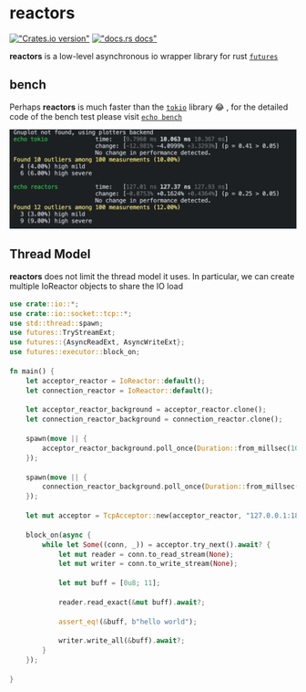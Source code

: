 # reactors

[!["Crates.io version"](https://img.shields.io/crates/v/reactors.svg)](https://crates.io/crates/reactors) [!["docs.rs docs"](https://img.shields.io/badge/docs-latest-blue.svg)](https://docs.rs/reactors)

**reactors** is a low-level asynchronous io wrapper library for rust [`futures`](https://docs.rs/futures/0.3.27/futures/)

## bench

Perhaps **reactors** is much faster than the [`tokio`](https://docs.rs/tokio/1.26.0/tokio/) library 😂 , for the detailed code of the bench test please visit [`echo bench`](benches/echo.rs)

![`bench`](./bench.png)

## Thread Model

**reactors** does not limit the thread model it uses. In particular, we can create multiple IoReactor objects to share the IO load

```rust
use crate::io::*;
use crate::io::socket::tcp::*;
use std::thread::spawn;
use futures::TryStreamExt;
use futures::{AsyncReadExt, AsyncWriteExt};
use futures::executor::block_on;

fn main() {
    let acceptor_reactor = IoReactor::default();
    let connection_reactor = IoReactor::default();

    let acceptor_reactor_background = acceptor_reactor.clone();
    let connection_reactor_background = connection_reactor.clone();

    spawn(move || {
        acceptor_reactor_background.poll_once(Duration::from_millsec(100)).unwrap();
    });

    spawn(move || {
        connection_reactor_background.poll_once(Duration::from_millsec(100)).unwrap();
    });

    let mut acceptor = TcpAcceptor::new(acceptor_reactor, "127.0.0.1:1813".parse()?, Some(connection_reactor))?;

    block_on(async {
        while let Some((conn, _)) = acceptor.try_next().await? {
            let mut reader = conn.to_read_stream(None);
            let mut writer = conn.to_write_stream(None);

            let mut buff = [0u8; 11];

            reader.read_exact(&mut buff).await?;

            assert_eq!(&buff, b"hello world");

            writer.write_all(&buff).await?;
        }
    });

}
```
